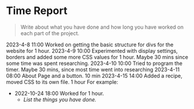 # Time Report

> Write about what you have done and how long you have worked on each part of the project.


2023-4-8 11:00 Worked on getting the basic structure for divs for the website for 1 hour.
2023-4-9 10:00 Experimented with display settings, borders and added some more CSS values for 1 hour. Maybe 30 mins since some time was spent researching. 
2023-4-10 10:00 Tried to program the timer. Maybe 30 mins, since most time went into researching 
2023-4-11 08:00 About Page and a button. 10 min
2023-4-15 14:00 Added a recipe, moved CSS to its own file. 1 hour
For example: 

- 2022-10-24 18:00 Worked for 1 hour.
  - *List the things you have done.*